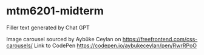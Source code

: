 # mtm6201-midterm

Filler text generated by Chat GPT

Image carousel sourced by Aybüke Ceylan on https://freefrontend.com/css-carousels/
Link to CodePen https://codepen.io/aybukeceylan/pen/RwrRPoO